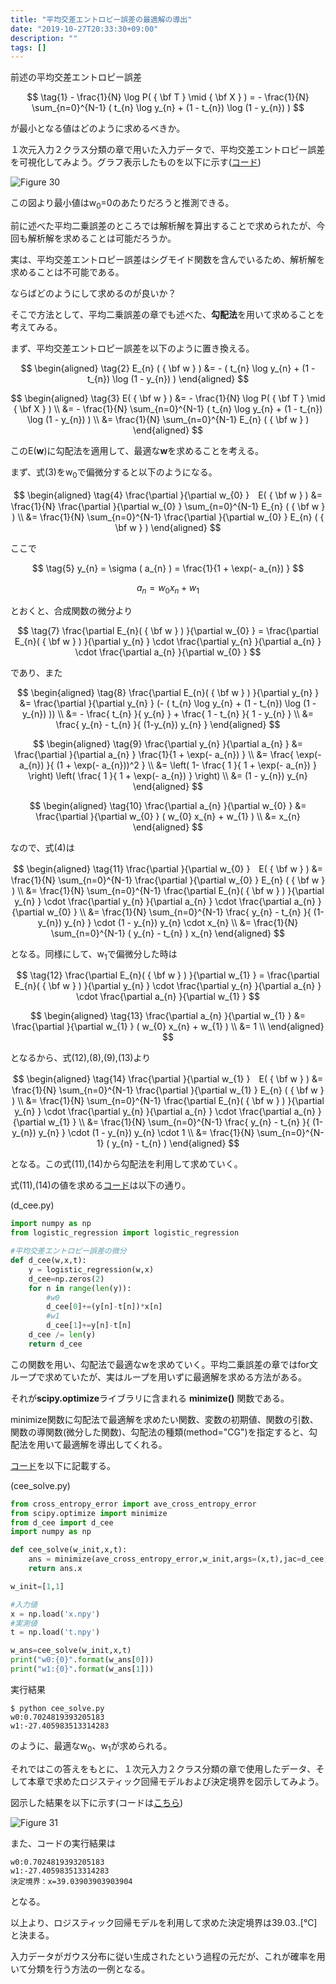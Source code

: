 ```yaml
---
title: "平均交差エントロピー誤差の最適解の導出"
date: "2019-10-27T20:33:30+09:00"
description: ""
tags: []
---
```


前述の平均交差エントロピー誤差

$$
\tag{1}
    - \frac{1}{N} \log P( { \bf T } \mid { \bf X } ) 
        = - \frac{1}{N} \sum_{n=0}^{N-1} ( t_{n} \log y_{n} + (1 - t_{n}) \log (1 - y_{n}) ) 
$$

が最小となる値はどのように求めるべきか。

１次元入力２クラス分類の章で用いた入力データで、平均交差エントロピー誤差を可視化してみよう。グラフ表示したものを以下に示す([コード](https://github.com/WAT36/python/blob/master/machine_learning/classification/cee_visualize.py))

![Figure 30](./Figure_30.png)

この図より最小値はw<sub>0</sub>=0のあたりだろうと推測できる。

前に述べた平均二乗誤差のところでは解析解を算出することで求められたが、今回も解析解を求めることは可能だろうか。

実は、平均交差エントロピー誤差はシグモイド関数を含んでいるため、解析解を求めることは不可能である。

ならばどのようにして求めるのが良いか？

そこで方法として、平均二乗誤差の章でも述べた、**勾配法**を用いて求めることを考えてみる。

まず、平均交差エントロピー誤差を以下のように置き換える。


$$
\begin{aligned}
\tag{2}
    E_{n} ( { \bf w } )
        &= - ( t_{n} \log y_{n} + (1 - t_{n}) \log (1 - y_{n}) )
\end{aligned}
$$

$$
\begin{aligned}
\tag{3} E( { \bf w } )
        &= - \frac{1}{N} \log P( { \bf T } \mid { \bf X } ) \\
        &= - \frac{1}{N} \sum_{n=0}^{N-1} ( t_{n} \log y_{n} + (1 - t_{n}) \log (1 - y_{n}) ) \\
        &=   \frac{1}{N} \sum_{n=0}^{N-1} E_{n} ( { \bf w } )
\end{aligned}
$$

このE(<b>w</b>)に勾配法を適用して、最適な<b>w</b>を求めることを考える。

まず、式(3)をw<sub>0</sub>で偏微分すると以下のようになる。

$$
\begin{aligned}
\tag{4} \frac{\partial }{\partial w_{0} }　E( { \bf w } )
        &= \frac{1}{N} \frac{\partial }{\partial w_{0} } \sum_{n=0}^{N-1} E_{n} ( { \bf w } ) \\
        &= \frac{1}{N} \sum_{n=0}^{N-1} \frac{\partial }{\partial w_{0} } E_{n} ( { \bf w } )
\end{aligned}
$$

ここで

$$
\tag{5}
   y_{n} =  \sigma ( a_{n} )  =  \frac{1}{1 + \exp(- a_{n}) } 
$$

$$
\tag{6}
   a_{n} =  w_{0} x_{n} + w_{1} 
$$

とおくと、合成関数の微分より

$$
\tag{7}
   \frac{\partial E_{n}( { \bf w } ) }{\partial w_{0} } 
        =  \frac{\partial E_{n}( { \bf w } ) }{\partial y_{n} } \cdot
           \frac{\partial y_{n} }{\partial a_{n} } \cdot
           \frac{\partial a_{n} }{\partial w_{0} }
$$

であり、また

$$
\begin{aligned}
\tag{8}
   \frac{\partial E_{n}( { \bf w } ) }{\partial y_{n} } 
        &=  \frac{\partial }{\partial y_{n} } (- ( t_{n} \log y_{n} + (1 - t_{n}) \log (1 - y_{n}) )) \\
        &=  - \frac{ t_{n} }{ y_{n} } + \frac{ 1 - t_{n} }{ 1 - y_{n} } \\
        &=  \frac{ y_{n} - t_{n} }{ (1-y_{n}) y_{n} }
\end{aligned}
$$

$$
\begin{aligned}
\tag{9}
   \frac{\partial y_{n} }{\partial a_{n} } 
        &=  \frac{\partial }{\partial a_{n} }   \frac{1}{1 + \exp(- a_{n}) }  \\
        &=  \frac{ \exp(- a_{n}) }{ (1 + \exp(- a_{n}))^2 }  \\
        &=  \left( 1- \frac{ 1 }{ 1 + \exp(- a_{n}) } \right) \left( \frac{ 1 }{ 1 + \exp(- a_{n}) } \right) \\
        &=  (1 - y_{n}) y_{n}
\end{aligned}
$$

$$
\begin{aligned}
\tag{10}
   \frac{\partial a_{n} }{\partial w_{0} } 
        &=  \frac{\partial }{\partial w_{0} }  ( w_{0} x_{n} + w_{1} )  \\
        &=  x_{n} 
\end{aligned}
$$

なので、式(4)は

$$
\begin{aligned}
\tag{11} \frac{\partial }{\partial w_{0} }　E( { \bf w } )
        &= \frac{1}{N} \sum_{n=0}^{N-1} \frac{\partial }{\partial w_{0} } E_{n} ( { \bf w } ) \\
        &= \frac{1}{N} \sum_{n=0}^{N-1} 
                \frac{\partial E_{n}( { \bf w } ) }{\partial y_{n} } \cdot
                \frac{\partial y_{n} }{\partial a_{n} } \cdot
                \frac{\partial a_{n} }{\partial w_{0} } \\
        &= \frac{1}{N} \sum_{n=0}^{N-1} \frac{ y_{n} - t_{n} }{ (1-y_{n}) y_{n} } \cdot
                (1 - y_{n}) y_{n} \cdot
                x_{n} \\
        &= \frac{1}{N} \sum_{n=0}^{N-1} ( y_{n} - t_{n} ) x_{n}
\end{aligned}
$$

となる。同様にして、w<sub>1</sub>で偏微分した時は

$$
\tag{12}
   \frac{\partial E_{n}( { \bf w } ) }{\partial w_{1} } 
        =  \frac{\partial E_{n}( { \bf w } ) }{\partial y_{n} } \cdot
           \frac{\partial y_{n} }{\partial a_{n} } \cdot
           \frac{\partial a_{n} }{\partial w_{1} }
$$

$$
\begin{aligned}
\tag{13}
   \frac{\partial a_{n} }{\partial w_{1} } 
        &=  \frac{\partial }{\partial w_{1} }  ( w_{0} x_{n} + w_{1} )  \\
        &=  1  \\
\end{aligned}
$$

となるから、式(12),(8),(9),(13)より

$$
\begin{aligned}
\tag{14} \frac{\partial }{\partial w_{1} }　E( { \bf w } )
        &= \frac{1}{N} \sum_{n=0}^{N-1} \frac{\partial }{\partial w_{1} } E_{n} ( { \bf w } ) \\
        &= \frac{1}{N} \sum_{n=0}^{N-1} 
                \frac{\partial E_{n}( { \bf w } ) }{\partial y_{n} } \cdot
                \frac{\partial y_{n} }{\partial a_{n} } \cdot
                \frac{\partial a_{n} }{\partial w_{1} } \\
        &= \frac{1}{N} \sum_{n=0}^{N-1} \frac{ y_{n} - t_{n} }{ (1-y_{n}) y_{n} } \cdot
                (1 - y_{n}) y_{n} \cdot
                1 \\
        &= \frac{1}{N} \sum_{n=0}^{N-1} ( y_{n} - t_{n} )
\end{aligned}
$$

となる。この式(11),(14)から勾配法を利用して求めていく。

式(11),(14)の値を求める[コード](https://github.com/WAT36/python/blob/master/machine_learning/classification/d_cee.py)は以下の通り。


(d_cee.py)


```python
import numpy as np
from logistic_regression import logistic_regression

#平均交差エントロピー誤差の微分
def d_cee(w,x,t):
    y = logistic_regression(w,x)
    d_cee=np.zeros(2)
    for n in range(len(y)):
        #w0
        d_cee[0]+=(y[n]-t[n])*x[n]
        #w1
        d_cee[1]+=y[n]-t[n]
    d_cee /= len(y)
    return d_cee
```

この関数を用い、勾配法で最適なwを求めていく。平均二乗誤差の章ではfor文ループで求めていたが、実はループを用いずに最適解を求める方法がある。

それが**scipy.optimize**ライブラリに含まれる **minimize()** 関数である。

minimize関数に勾配法で最適解を求めたい関数、変数の初期値、関数の引数、関数の導関数(微分した関数)、勾配法の種類(method="CG")を指定すると、勾配法を用いて最適解を導出してくれる。


[コード](https://github.com/WAT36/python/blob/master/machine_learning/classification/cee_solve.py)を以下に記載する。

(cee_solve.py)

```python
from cross_entropy_error import ave_cross_entropy_error
from scipy.optimize import minimize
from d_cee import d_cee
import numpy as np

def cee_solve(w_init,x,t):
    ans = minimize(ave_cross_entropy_error,w_init,args=(x,t),jac=d_cee,method="CG")
    return ans.x

w_init=[1,1]

#入力値
x = np.load('x.npy')
#実測値
t = np.load('t.npy')

w_ans=cee_solve(w_init,x,t)
print("w0:{0}".format(w_ans[0]))
print("w1:{0}".format(w_ans[1]))
```

実行結果

```
$ python cee_solve.py 
w0:0.7024819393205183
w1:-27.405983513314283
```

のように、最適なw<sub>0</sub>、w<sub>1</sub>が求められる。

それではこの答えをもとに、１次元入力２クラス分類の章で使用したデータ、そして本章で求めたロジスティック回帰モデルおよび決定境界を図示してみよう。

図示した結果を以下に示す(コードは[こちら](https://github.com/WAT36/python/blob/master/machine_learning/classification/cee_solve_plot.py))

![Figure 31](./Figure_31.png)

また、コードの実行結果は

```
w0:0.7024819393205183
w1:-27.405983513314283
決定境界：x=39.03903903903904
```

となる。


以上より、ロジスティック回帰モデルを利用して求めた決定境界は39.03..[℃]と決まる。

入力データがガウス分布に従い生成されたという過程の元だが、これが確率を用いて分類を行う方法の一例となる。

